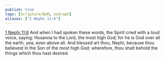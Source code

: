 ```yaml
---
publish: true
tags: [Scripture/BoM, noGraph]
aliases: ["1 Nephi 11:6"]
---
```

[1 Nephi 11:6](https://churchofjesuschrist.org/study/scriptures/bofm/1-ne/11?lang=eng&id=p6#p6) And when I had spoken these words, the Spirit cried with a loud voice, saying: Hosanna to the Lord, the most high God; for he is God over all the earth, yea, even above all. And blessed art thou, Nephi, because thou believest in the Son of the most high God; wherefore, thou shalt behold the things which thou hast desired.
